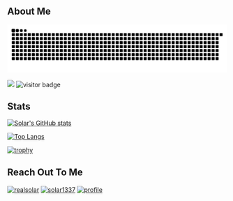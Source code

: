 ## About Me ##

<a href="https://github.com/retributions" target="_blank"><img src="https://github.com/rdimo/rdimo/blob/output/github-contribution-grid-snake.svg" alt="sneke"></a>
  
![](https://komarev.com/ghpvc/?username=caughtin4k&style=plastic&color=green) ![visitor badge](https://visitor-badge.glitch.me/badge?page_id=jwenjian.visitor-badge&left_color=grey&right_color=green) 
</p>

## Stats ##
[![Solar's GitHub stats](https://github-readme-stats.vercel.app/api?username=caughtin4k&show_icons=true&theme=vue-dark)](https://github.com/retributions/github-readme-stats) <br>

[![Top Langs](https://github-readme-stats.vercel.app/api/top-langs/?username=caughtin4k&langs_count=8&layout=compact&theme=vue-dark&show_icons=true)](https://github.com/retributions/github-readme-stats) <br>

[![trophy](https://github-profile-trophy.vercel.app/?username=caughtin4k&theme=onestar)](https://github.com/retributions-ma/github-profile-trophy) <br>

<h2 align="left">Reach Out To Me</h2>
<p align="left">
<a href="https://twitter.com/realsolar" target="blank"><img align="center" src="https://raw.githubusercontent.com/rahuldkjain/github-profile-readme-generator/master/src/images/icons/Social/twitter.svg" alt="realsolar" height="30" width="40" /></a>
<a href="https://www.youtube.com/c/solar1337" target="blank"><img align="center" src="https://raw.githubusercontent.com/rahuldkjain/github-profile-readme-generator/master/src/images/icons/Social/youtube.svg" alt="solar1337" height="30" width="40" /></a>
<a href="https://discord.com/user/799447765263319049" target="blank"><img align="center" src="https://raw.githubusercontent.com/rahuldkjain/github-profile-readme-generator/master/src/images/icons/Social/discord.svg" alt="profile" height="30" width="40" /></a>
</p>









